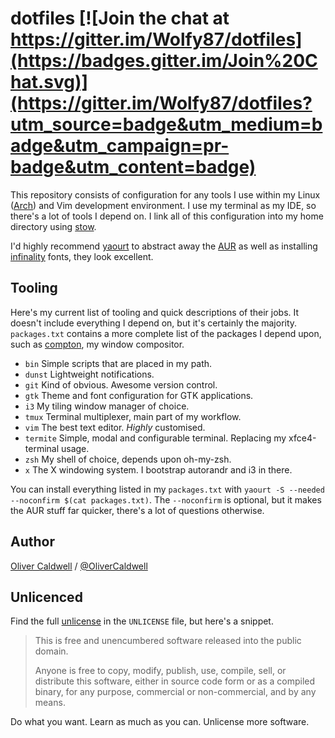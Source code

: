# dotfiles [![Join the chat at https://gitter.im/Wolfy87/dotfiles](https://badges.gitter.im/Join%20Chat.svg)](https://gitter.im/Wolfy87/dotfiles?utm_source=badge&utm_medium=badge&utm_campaign=pr-badge&utm_content=badge)

This repository consists of configuration for any tools I use within my Linux ([Arch][]) and Vim development environment. I use my terminal as my IDE, so there's a lot of tools I depend on. I link all of this configuration into my home directory using [stow][].

I'd highly recommend [yaourt][] to abstract away the [AUR][] as well as installing [infinality][] fonts, they look excellent.

## Tooling

Here's my current list of tooling and quick descriptions of their jobs. It doesn't include everything I depend on, but it's certainly the majority. `packages.txt` contains a more complete list of the packages I depend upon, such as [compton][], my window compositor.

 * `bin`     Simple scripts that are placed in my path.
 * `dunst`   Lightweight notifications.
 * `git`     Kind of obvious. Awesome version control.
 * `gtk`     Theme and font configuration for GTK applications.
 * `i3`      My tiling window manager of choice.
 * `tmux`    Terminal multiplexer, main part of my workflow.
 * `vim`     The best text editor. *Highly* customised.
 * `termite` Simple, modal and configurable terminal. Replacing my xfce4-terminal usage.
 * `zsh`     My shell of choice, depends upon oh-my-zsh.
 * `x`       The X windowing system. I bootstrap autorandr and i3 in there.

You can install everything listed in my `packages.txt` with `yaourt -S --needed --noconfirm $(cat packages.txt)`. The `--noconfirm` is optional, but it makes the AUR stuff far quicker, there's a lot of questions otherwise.

## Author

[Oliver Caldwell][] / [@OliverCaldwell][]

## Unlicenced

Find the full [unlicense][] in the `UNLICENSE` file, but here's a snippet.

>This is free and unencumbered software released into the public domain.
>
>Anyone is free to copy, modify, publish, use, compile, sell, or distribute this software, either in source code form or as a compiled binary, for any purpose, commercial or non-commercial, and by any means.

Do what you want. Learn as much as you can. Unlicense more software.

[unlicense]: http://unlicense.org/
[Oliver Caldwell]: http://oli.me.uk/
[@OliverCaldwell]: https://twitter.com/OliverCaldwell
[Arch]: https://www.archlinux.org/
[stow]: http://www.gnu.org/software/stow/
[yaourt]: https://aur.archlinux.org/packages/yaourt/
[AUR]: https://aur.archlinux.org/
[infinality]: https://wiki.archlinux.org/index.php/Infinality
[compton]: https://wiki.archlinux.org/index.php/Compton
